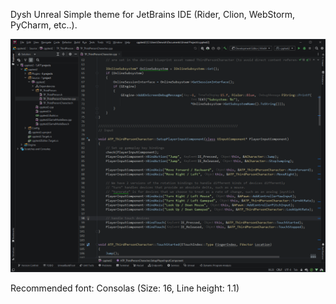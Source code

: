 Dysh Unreal Simple theme for JetBrains IDE (Rider, Clion, WebStorm, PyCharm, etc..).

![screenshot](./screenshots/screen.png)

Recommended font: Consolas (Size: 16, Line height: 1.1)
